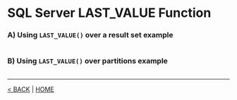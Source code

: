 # SQL Server LAST_VALUE Function

### A) Using `LAST_VALUE()` over a result set example

```cs --project ../../SqlServerTutorial/SqlServerTutorial.csproj --source-file ../../SqlServerTutorial/Functions/Window/LastValue.cs --region A
```

### B) Using `LAST_VALUE()` over partitions example

```cs --project ../../SqlServerTutorial/SqlServerTutorial.csproj --source-file ../../SqlServerTutorial/Functions/Window/LastValue.cs --region B
```

---

[< BACK](WindowFunctions.md) | [HOME](/)

